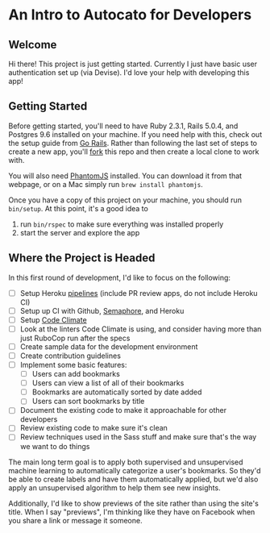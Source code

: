 # An Intro to Autocato for Developers

## Welcome
Hi there! This project is just getting started. Currently I just have basic user authentication set up (via Devise). I'd love your help with developing this app!

## Getting Started
Before getting started, you'll need to have Ruby 2.3.1, Rails 5.0.4, and Postgres 9.6 installed on your machine. If you need help with this, check out the setup guide from [Go Rails](https://gorails.com/setup). Rather than following the last set of steps to create a new app, you'll [fork](https://help.github.com/articles/fork-a-repo/) this repo and then create a local clone to work with.

You will also need [PhantomJS](http://phantomjs.org/) installed. You can download it from that webpage, or on a Mac simply run `brew install phantomjs`.

Once you have a copy of this project on your machine, you should run `bin/setup`. At this point, it's a good idea to

1) run `bin/rspec` to make sure everything was installed properly
2) start the server and explore the app

## Where the Project is Headed
In this first round of development, I'd like to focus on the following:

- [ ] Setup Heroku [pipelines](https://devcenter.heroku.com/articles/pipelines) (include PR review apps, do not include Heroku CI)
- [ ] Setup up CI with Github, [Semaphore](https://semaphoreci.com/), and Heroku
- [ ] Setup [Code Climate](https://codeclimate.com/)
- [ ] Look at the linters Code Climate is using, and consider having more than just RuboCop run after the specs
- [ ] Create sample data for the development environment
- [ ] Create contribution guidelines
- [ ] Implement some basic features:
  - [ ] Users can add bookmarks
  - [ ] Users can view a list of all of their bookmarks
  - [ ] Bookmarks are automatically sorted by date added
  - [ ] Users can sort bookmarks by title
- [ ] Document the existing code to make it approachable for other developers
- [ ] Review existing code to make sure it's clean
- [ ] Review techniques used in the Sass stuff and make sure that's the way we want to do things

The main long term goal is to apply both supervised and unsupervised machine learning to automatically categorize a user's bookmarks. So they'd be able to create labels and have them automatically applied, but we'd also apply an unsupervised algorithm to help them see new insights.

Additionally, I'd like to show previews of the site rather than using the site's title. When I say "previews", I'm thinking like they have on Facebook when you share a link or message it someone.
